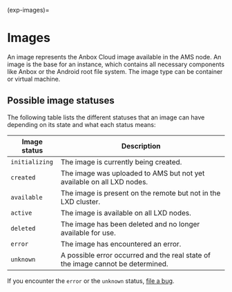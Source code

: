 (exp-images)=
# Images

An image represents the Anbox Cloud image available in the AMS node. An image is the base for an instance, which contains all necessary components like Anbox or the Android root file system. The image type can be container or virtual machine.

## Possible image statuses

The following table lists the different statuses that an image can have depending on its state and what each status means:

| Image status | Description |
|--------------------|-------------|
| `initializing` | The image is currently being created. |
| `created` | The image was uploaded to AMS but not yet available on all LXD nodes. |
| `available` | The image is present on the remote but not in the LXD cluster. |
| `active` | The image is available on all LXD nodes. |
| `deleted` | The image has been deleted and no longer available for use. |
| `error` | The image has encountered an error. |
| `unknown` | A possible error occurred and the real state of the image cannot be determined. |

If you encounter the `error` or the `unknown` status, [file a bug](https://bugs.launchpad.net/anbox-cloud).

